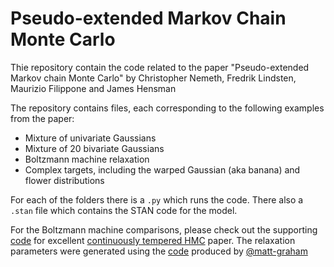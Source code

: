 # Pseudo-extended Markov Chain Monte Carlo

Thie repository contain the code related to the paper "Pseudo-extended Markov chain Monte Carlo" by Christopher Nemeth, Fredrik Lindsten, Maurizio Filippone and James Hensman

The repository contains files, each corresponding to the following examples from the paper:
 * Mixture of univariate Gaussians
 * Mixture of 20 bivariate Gaussians 
 * Boltzmann machine relaxation
 * Complex targets, including the warped Gaussian (aka banana) and flower distributions

For each of the folders there is a `.py` which runs the code. There also a `.stan` file which contains the STAN code for the model.

For the Boltzmann machine comparisons, please check out the supporting [code](https://github.com/matt-graham/continuously-tempered-hmc) for excellent [continuously tempered HMC](https://arxiv.org/abs/1704.03338) paper. The relaxation parameters were generated using the [code](https://github.com/matt-graham/boltzmann-machine-tools) produced by [@matt-graham](https://github.com/matt-graham)
